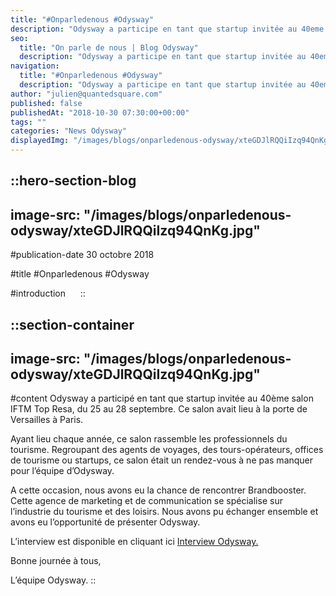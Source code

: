 ```yaml
---
title: "#Onparledenous #Odysway"
description: "Odysway a participe en tant que startup invitée au 40eme salon IFTM Top Resa, du 25 au 28 septembre. Ce salon avait lieu a la porte de Versailles a Paris. Ayant lieu chaque année, ce salon rassemble les professionnels du tourisme. Regroupant des agents de voyages, des tours-opérateurs, offices de ..."
seo:
  title: "On parle de nous | Blog Odysway"
  description: "Odysway a participe en tant que startup invitée au 40eme salon IFTM Top Resa, du 25 au 28 septembre. Ce salon avait lieu a la porte de Versa"
navigation:
  title: "#Onparledenous #Odysway"
  description: "Odysway a participe en tant que startup invitée au 40eme salon IFTM Top Resa, du 25 au 28 septembre. Ce salon avait lieu a la porte de Versailles a Paris. Ayant lieu chaque année, ce salon rassemble les professionnels du tourisme. Regroupant des agents de voyages, des tours-opérateurs, offices de ..."
author: "julien@quantedsquare.com"
published: false
publishedAt: "2018-10-30 07:30:00+00:00"
tags: ""
categories: "News Odysway"
displayedImg: "/images/blogs/onparledenous-odysway/xteGDJlRQQiIzq94QnKg.jpg"
---
```


::hero-section-blog
---
image-src: "/images/blogs/onparledenous-odysway/xteGDJlRQQiIzq94QnKg.jpg"
---
#publication-date
30 octobre 2018

#title
#Onparledenous #Odysway

#introduction
    
::

::section-container
---
image-src: "/images/blogs/onparledenous-odysway/xteGDJlRQQiIzq94QnKg.jpg"
---
#content
Odysway a participé en tant que startup invitée au 40ème salon IFTM Top Resa, du 25 au 28 septembre. Ce salon avait lieu à la porte de Versailles à Paris.

Ayant lieu chaque année, ce salon rassemble les professionnels du tourisme. Regroupant des agents de voyages, des tours-opérateurs, offices de tourisme ou startups, ce salon était un rendez-vous à ne pas manquer pour l’équipe d’Odysway.

A cette occasion, nous avons eu la chance de rencontrer Brandbooster. Cette agence de marketing et de communication se spécialise sur l’industrie du tourisme et des loisirs. Nous avons pu échanger ensemble et avons eu l’opportunité de présenter Odysway.

L’interview est disponible en cliquant ici [Interview Odysway.](https://www.tourmag.com/Odysway-l-agence-des-voyages-insolites--Video_a95680.html)

Bonne journée à tous,

L’équipe Odysway.
::
